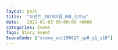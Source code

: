 ```yaml
---
layout: post
title:  "이벤트_2019여름_0화_오프닝"
date:   2022-01-03 00:00:00 +0000
categories: Event
Tags: Story Event
SceneCode: ["scene_evt190627_cp0_q1_s10"]
---
```

